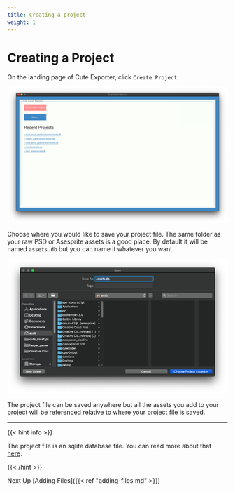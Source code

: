 ```yaml
---
title: Creating a project
weight: 1
---
```

# Creating a Project

On the landing page of Cute Exporter, click `Create Project`. 

![Landing page](/docs/img/create-project-button-click.png)

Choose where you would like to save your project file. The same folder as your raw PSD or Asesprite assets is a good place.
By default it will be named `assets.db` but you can name it whatever you want.

![File dialog](/docs/img/file-dialog-select.png)

The project file can be saved anywhere but all the assets you add to your project will be referenced relative to where your project file is saved.

---

{{< hint info >}}

The project file is an sqlite database file. You can read more about that [here]().

{{< /hint >}}


Next Up [Adding Files]({{< ref "adding-files.md" >}})
